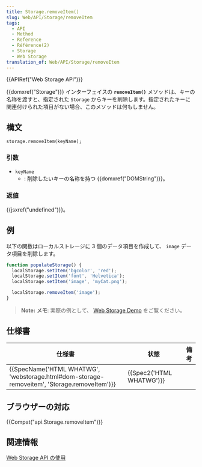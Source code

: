 ```yaml
---
title: Storage.removeItem()
slug: Web/API/Storage/removeItem
tags:
  - API
  - Method
  - Reference
  - Référence(2)
  - Storage
  - Web Storage
translation_of: Web/API/Storage/removeItem
---
```

{{APIRef("Web Storage API")}}

{{domxref("Storage")}} インターフェイスの **`removeItem()`** メソッドは、キーの名称を渡すと、指定された `Storage` からキーを削除します。指定されたキーに関連付けられた項目がない場合、このメソッドは何もしません。

## 構文

```
storage.removeItem(keyName);
```

### 引数

- `keyName`
  - : 削除したいキーの名称を持つ {{domxref("DOMString")}}。

### 返値

{{jsxref("undefined")}}。

## 例

以下の関数はローカルストレージに 3 個のデータ項目を作成して、 `image` データ項目を削除します。

```js
function populateStorage() {
  localStorage.setItem('bgcolor', 'red');
  localStorage.setItem('font', 'Helvetica');
  localStorage.setItem('image', 'myCat.png');

  localStorage.removeItem('image');
}
```

> **Note:** **メモ**: 実際の例として、 [Web Storage Demo](https://mdn.github.io/dom-examples/web-storage/) をご覧ください。

## 仕様書

| 仕様書                                                                                                                   | 状態                             | 備考 |
| ------------------------------------------------------------------------------------------------------------------------ | -------------------------------- | ---- |
| {{SpecName('HTML WHATWG', 'webstorage.html#dom-storage-removeitem', 'Storage.removeItem')}} | {{Spec2('HTML WHATWG')}} |      |

## ブラウザーの対応

{{Compat("api.Storage.removeItem")}}

## 関連情報

[Web Storage API の使用](/ja/docs/Web/API/Web_Storage_API/Using_the_Web_Storage_API)
